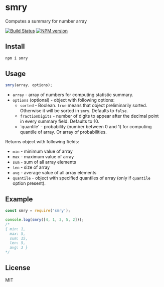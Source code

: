 # smry

Computes a summary for number array

[![Build Status][travis-image]][travis-url]
[![NPM version][npm-image]][npm-url]

## Install

```bash
npm i smry
```

## Usage

```js
smry(array, options);
```

* `array` - array of numbers for computing statistic summary.
* `options` (optional) - object with following options:
  * `sorted` - Boolean. `true` means that object preliminarily sorted. Otherwise it will be sorted in `smry`. Defaults to `false`.
  * `fractionDigits` - number of digits to appear after the decimal point in every summary field. Defaults to 10.
  * `quantile' - probability (number between 0 and 1) for computing quantile of array. Or array of probabilities.

Returns object with following fields:

* `min` - minimum value of array
* `max` - maximum value of array
* `sum` - sum of all array elements
* `len` - size of array
* `avg` - average value of all array elements
* `quantile` - object with specified quantiles of array (only if `quantile` option present).

## Example

```js
const smry = require('smry');

console.log(smry([4, 1, 3, 5, 2]));
/*
{ min: 1,
  max: 5,
  sum: 15,
  len: 5,
  avg: 3 }
*/
```

## License

MIT

[npm-url]: https://npmjs.org/package/smry
[npm-image]: https://badge.fury.io/js/smry.svg
[travis-url]: https://travis-ci.org/astur/smry
[travis-image]: https://travis-ci.org/astur/smry.svg?branch=master
